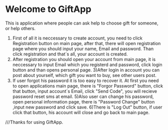 # Welcome to GiftApp

This is application where people can ask help to choose gift for someone, or help others.

1) First of all it is neccessary to create account, you need to click Registration button on main page, after that, there will open registration page where you should input your
name, Email and password. Than click registration and that`s all, your account is created.
2) After registration you should open your account from main page, it is neccessary to input Email which you registerd and password, click login button and than opens personal
page.
3)After login in account you can post about yourself, which gift you want to buy, see other users post.
4) If user forgot his password it is too easy to recover it. At first you need to open applications main page, there is "Forgor Password" button, click that button, input 
account`s Email, click "Send Code", you will recieve password reset sms at email.
5)Also user can change his password, open personal information page, there is "Password Change" button ,input new password and click save.
6)There is "Log Out" button, if user click that button, his account will close and go back to main page.

///Thanks for using GiftApp.
